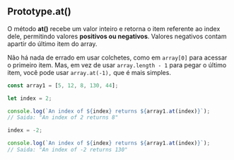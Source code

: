 ## Prototype.at()

O método **at()** recebe um valor inteiro e retorna o item referente ao index dele, permitindo valores **positivos ou negativos**. Valores negativos contam apartir do último item do array.

Não há nada de errado em usar colchetes, como em `array[0]` para acessar o primeiro item. Mas, em vez de usar `array.length - 1` para pegar o último item, você pode usar `array.at(-1),` que é mais simples.

```javascript
const array1 = [5, 12, 8, 130, 44];

let index = 2;

console.log(`An index of ${index} returns ${array1.at(index)}`);
// Saida: "An index of 2 returns 8"

index = -2;

console.log(`An index of ${index} returns ${array1.at(index)}`);
// Saida: "An index of -2 returns 130"

```